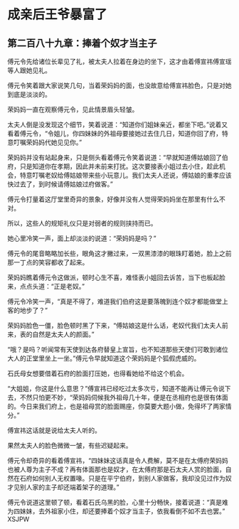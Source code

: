 # 成亲后王爷暴富了 
 ## 第二百八十九章：捧着个奴才当主子
  傅元令先给诸位长辈见了礼，被太夫人拉着在身边的坐下，这才由着傅宣祎傅宣瑶等人跟她见礼。  
  
 傅元令笑着跟大家说笑几句，当着荣妈妈的面，也没故意给傅宣祎脸色，只是对她到底是淡淡的。  
  
 荣妈妈一直在观察傅元令，见此情景眉头轻皱。  
  
 太夫人倒是没发现这个细节，笑着说道：“知道你们姐妹亲近，都坐下吧。”说着又看着傅元令，“令姐儿，你四妹妹的外祖母要接她过去住几日，知道你回了府，特意叮嘱荣妈妈代她见见你。”  
  
 荣妈妈并没有站起身来，只是侧头看着傅元令笑着说道：“早就知道傅姑娘回了伯府，只是知道你在孝期，因此并未前来打扰。这次要接表小姐过去小住，趁此机会，特意叮嘱老奴给傅姑娘带来些小玩意儿。我们太夫人还说，傅姑娘的重孝应该快过去了，到时候请傅姑娘过府做客。”  
  
 傅元令打量着这厅堂里奇异的景象，好像并没有人觉得荣妈妈坐在那里有什么不对。  
  
 所以，这些人的规矩礼仪只是对弱者的规则挟持而已。  
  
 她心里冷笑一声，面上却淡淡的说道：“荣妈妈是吗？”  
  
 傅元令的尾音略略加长些，眼角这才撇过来，一双黑漆漆的眼珠盯着她，脸上之前那一丁点的笑容都收了起来。  
  
 荣妈妈瞧着傅元令这做派，顿时心生不喜，难怪表小姐回去诉苦，当下也板起脸来，点点头道：“正是老奴。”  
  
 傅元令冷笑一声，“真是不得了，难道我们伯府这是要落魄到连个奴才都能做堂上客的地步了？”  
  
 荣妈妈脸色一僵，脸色顿时黑了下来，“傅姑娘这是什么话，老奴代我们太夫人前来，表的自然是太夫人的颜面。”  
  
 “哦？是吗？听闻常有天使到达各府替皇上宣旨，也不知道那些天使们可敢到诸位大人的正堂里坐上一坐。”傅元令早就知道这个荣妈妈是个狐假虎威的。  
  
 石氏母女想要借着石府的脸面打压她，也得看她给不给这个机会。  
  
 “大姐姐，你这是什么意思？”傅宣祎已经吃过太多次亏，知道不能再让傅元令说下去，不然只怕更不妙，“荣妈妈伺候我外祖母几十年，便是在丞相府也是很有体面的。今日来我们府上，也是祖母赏的脸面赐座，你莫要大题小做，免得坏了两家情分。”  
  
 傅宣祎这话就是说给太夫人听的。  
  
 果然太夫人的脸色微微一皱，有些迟疑起来。  
  
 傅元令却奇异的看着傅宣祎，“四妹妹这话真是令人费解，莫不是在太傅府荣妈妈也被人尊为主子不成？再有体面那也是奴才，在太傅府那是石太夫人赏的脸面，自然在石府如何别人无权置喙。只是在平宁伯府，到别人家做客，我却没见过作为奴才见别人家的主子却还端着架子的道理。”  
  
 傅元令说道这里顿了顿，看着石氏乌黑的脸，心里十分畅快，接着说道：“真是难为四妹妹，去外祖家小住，却还要捧着个奴才当主子，依我看倒不如不去也罢。” 
XSJPW